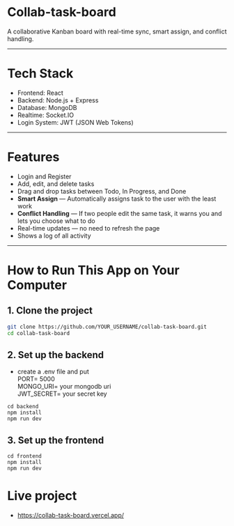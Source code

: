 # Collab-task-board
A collaborative Kanban board with real-time sync, smart assign, and conflict handling.

---

# Tech Stack

- Frontend: React
- Backend: Node.js + Express
- Database: MongoDB
- Realtime: Socket.IO
- Login System: JWT (JSON Web Tokens)

---

# Features 

- Login and Register
- Add, edit, and delete tasks
- Drag and drop tasks between Todo, In Progress, and Done
- **Smart Assign** — Automatically assigns task to the user with the least work
- **Conflict Handling** — If two people edit the same task, it warns you and lets you choose what to do
- Real-time updates — no need to refresh the page
- Shows a log of all activity

---

# How to Run This App on Your Computer

## 1. Clone the project

```bash
git clone https://github.com/YOUR_USERNAME/collab-task-board.git
cd collab-task-board
```
## 2. Set up the backend

- create a .env file and put  
  PORT= 5000  
  MONGO_URI= your mongodb uri  
  JWT_SECRET= your secret key
  
```
cd backend
npm install
npm run dev
```

## 3. Set up the frontend

```
cd frontend
npm install
npm run dev
```

# Live project 
- https://collab-task-board.vercel.app/
